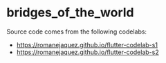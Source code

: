 # bridges_of_the_world

Source code comes from the following codelabs:
- https://romanejaquez.github.io/flutter-codelab-s1
- https://romanejaquez.github.io/flutter-codelab-s2
